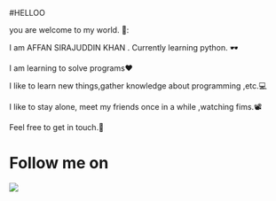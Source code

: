 #HELLOO

you are welcome to my world. 👋:

I am AFFAN SIRAJUDDIN KHAN . Currently learning python. 🕶️

I am learning to solve programs❤️

I like to learn new things,gather knowledge about programming ,etc.💻 

I like  to stay alone, meet my friends once in a while ,watching fims.📽️

Feel free to get in touch.🤝

# Follow me on
<a href="https://www.hackerrank.com/affankhan2108" target="_blank">
<img src="   WhatsApp Image 2023-09-21 at 10.14.55 PM.jpeg" />
  </a>

